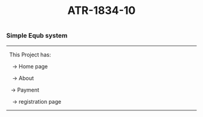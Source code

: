 <h1 align="center"> ATR-1834-10<h1>

<h3>Simple Equb system</h3>

---

&nbsp; This  Project has:

&nbsp; &nbsp;  -> Home page

&nbsp; &nbsp;  -> About

&nbsp;&nbsp;   -> Payment

&nbsp; &nbsp;  -> registration page

---